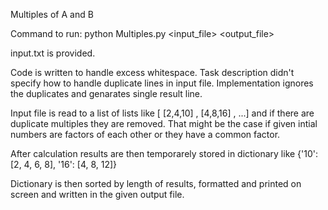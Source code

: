 
Multiples of A and B

Command to run: python Multiples.py <input_file> <output_file>

input.txt is provided.

Code is written to handle excess whitespace. Task description didn't specify how to handle duplicate lines in input file. Implementation ignores the duplicates and genarates single result line. 

Input file is read to a list of lists like [ [2,4,10] , [4,8,16] , ...] and if there are duplicate multiples they are removed. That might be the case if given intial numbers are factors of each other or they have a common factor.

After calculation results are then temporarely stored in dictionary like {'10': [2, 4, 6, 8], '16': [4, 8, 12]}

Dictionary is then sorted by length of results, formatted and printed on screen and written in the given output file.
